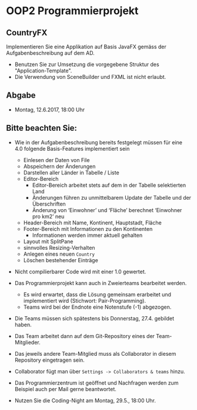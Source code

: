# OOP2 Programmierprojekt

## CountryFX

Implementieren Sie eine Applikation auf Basis JavaFX gemäss der Aufgabenbeschreibung auf dem AD. 
 - Benutzen Sie zur Umsetzung die vorgegebene Struktur des "Application-Template".
 - Die Verwendung von SceneBuilder und FXML ist nicht erlaubt.


## Abgabe
- Montag, 12.6.2017, 18:00 Uhr


## Bitte beachten Sie:
 - Wie in der Aufgabenbeschreibung bereits festgelegt müssen für eine 4.0 folgende Basis-Features implementiert sein
   - Einlesen der Daten von File
   - Abspeichern der Änderungen
   - Darstellen aller Länder in Tabelle / Liste 
   - Editor-Bereich
     - Editor-Bereich arbeitet stets auf dem in der Tabelle selektierten Land
     - Änderungen führen zu unmittelbarem Update der Tabelle und der Überschriften
     - Änderung von ‘Einwohner’ und ‘Fläche’ berechnet ‘Einwohner pro km2’ neu
   - Header-Bereich mit Name, Kontinent, Hauptstadt, Fläche
   - Footer-Bereich mit Informationen zu den Kontinenten
     - Informationen werden immer aktuell gehalten
   - Layout mit SplitPane
   - sinnvolles Resizing-Verhalten
   - Anlegen eines neuen `Country`
   - Löschen bestehender Einträge  
   
 - Nicht compilierbarer Code wird mit einer 1.0 gewertet.

 - Das Programmierprojekt kann auch in Zweierteams bearbeitet werden. 
   - Es wird erwartet, dass die Lösung gemeinsam erarbeitet und implementiert wird (Stichwort: Pair-Programming).
   - Teams wird bei der Endnote eine Notenstufe (-1) abgezogen.
 
 - Die Teams müssen sich spätestens bis Donnerstag, 27.4. gebildet haben.
 
 - Das Team arbeitet dann auf dem Git-Repository eines der Team-Mitglieder.
 
 - Das jeweils andere Team-Mitglied muss als Collaborator in diesem Repository eingetragen sein.
 
 - Collaborator fügt man über `Settings -> Collaborators & teams` hinzu.
 
 - Das Programmierzentrum ist geöffnet und Nachfragen werden zum Beispiel auch per Mail gerne beantwortet.
 
 - Nutzen Sie die Coding-Night am Montag, 29.5., 18:00 Uhr. 
